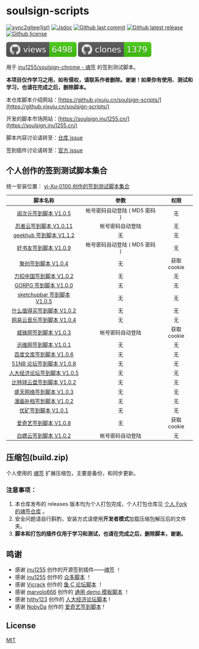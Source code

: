 # soulsign-scripts

[![sync2gitee(list)](<https://github.com/yi-Xu-0100/hub-mirror/workflows/sync2gitee(list)/badge.svg>)](https://github.com/yi-Xu-0100/hub-mirror)
[![Jsdoc](https://github.com/yi-Xu-0100/soulsign-scripts/workflows/Jsdoc/badge.svg)](https://github.com/yi-Xu-0100/soulsign-scripts/actions?query=workflow%3AJsdoc)
[![Github last commit](https://img.shields.io/github/last-commit/yi-Xu-0100/soulsign-scripts)](https://github.com/yi-Xu-0100/soulsign-scripts)
[![Github latest release](https://img.shields.io/github/v/release/yi-Xu-0100/soulsign-scripts)](https://github.com/yi-Xu-0100/soulsign-scripts/releases)
[![Github license](https://img.shields.io/github/license/yi-Xu-0100/soulsign-scripts)](./LICENSE)

[![views](https://raw.githubusercontent.com/yi-Xu-0100/traffic2badge/traffic/traffic-soulsign-scripts/views.svg)](https://github.com/yi-Xu-0100/traffic2badge/tree/traffic#-soulsign-scripts)
[![clones](https://raw.githubusercontent.com/yi-Xu-0100/traffic2badge/traffic/traffic-soulsign-scripts/clones.svg)](https://github.com/yi-Xu-0100/traffic2badge/tree/traffic#-soulsign-scripts)

用于 [inu1255/soulsign-chrome - 魂签](https://github.com/inu1255/soulsign-chrome) 的签到测试脚本。

**本项目仅作学习之用，如有侵权，请联系作者删除。谢谢！如果你有使用、测试和学习，也请在完成之后，删除脚本。**

本仓库脚本介绍网站：[https://github.yixuju.cn/soulsign-scripts/](https://github.yixuju.cn/soulsign-scripts/)

开发的脚本市场网站：[https://soulsign.inu1255.cn/](https://soulsign.inu1255.cn/)

脚本内容讨论请转至：[仓库 issue](https://github.com/yi-Xu-0100/soulsign-scripts/issues)

签到插件讨论请转至：[官方 issue](https://github.com/inu1255/soulsign-chrome/issues)

## 个人创作的签到测试脚本集合

统一安装位置： [yi-Xu-0100 创作的签到测试脚本集合](https://soulsign.inu1255.cn/?uid=1176)

|                                脚本名称                                |             参数              |    权限     |
| :--------------------------------------------------------------------: | :---------------------------: | :---------: |
|    [阅次元签到脚本 V1.0.5](https://soulsign.inu1255.cn/scripts/174)    | 帐号密码自动登陆 ( MD5 密码 ) |     无      |
|   [忍者云签到脚本 V1.0.11](https://soulsign.inu1255.cn/scripts/173)    |       帐号密码自动登陆        |     无      |
|   [geekhub 签到脚本 V1.1.2](https://soulsign.inu1255.cn/scripts/172)   |              无               |     无      |
|    [好书友签到脚本 V1.0.9](https://soulsign.inu1255.cn/scripts/185)    | 帐号密码自动登陆 ( MD5 密码 ) |     无      |
|     [聚创签到脚本 V1.0.4](https://soulsign.inu1255.cn/scripts/186)     |              无               | 获取 cookie |
|   [力扣中国签到脚本 V1.0.2](https://soulsign.inu1255.cn/scripts/191)   |              无               |     无      |
|    [GORPG 签到脚本 V1.0.0](https://soulsign.inu1255.cn/scripts/192)    |              无               |     无      |
| [sketchupbar 签到脚本 V1.0.5](https://soulsign.inu1255.cn/scripts/198) |              无               |     无      |
|  [什么值得买签到脚本 V1.0.2](https://soulsign.inu1255.cn/scripts/206)  |              无               |     无      |
|  [网易云音乐签到脚本 V1.0.4](https://soulsign.inu1255.cn/scripts/233)  |              无               |     无      |
|    [威锋网签到脚本 V1.0.3](https://soulsign.inu1255.cn/scripts/235)    |       帐号密码自动登陆        | 获取 cookie |
|    [迅维网签到脚本 V1.0.1](https://soulsign.inu1255.cn/scripts/238)    |              无               |     无      |
|   [百度文库签到脚本 V1.0.6](https://soulsign.inu1255.cn/scripts/191)   |              无               |     无      |
|  [51NB 论坛签到脚本 V1.0.8](https://soulsign.inu1255.cn/scripts/248)   |              无               |     无      |
| [人大经济论坛签到脚本 V1.0.5](https://soulsign.inu1255.cn/scripts/249) |              无               |     无      |
|  [比特球云盘签到脚本 V1.0.2](https://soulsign.inu1255.cn/scripts/251)  |              无               |     无      |
|   [盛天网络签到脚本 V1.0.3](https://soulsign.inu1255.cn/scripts/252)   |              无               |     无      |
|   [漫画补档签到脚本 V1.0.2](https://soulsign.inu1255.cn/scripts/266)   |              无               |     无      |
|     [优矿签到脚本 V1.0.1](https://soulsign.inu1255.cn/scripts/268)     |              无               |     无      |
|    [爱奇艺签到脚本 V1.0.8](https://soulsign.inu1255.cn/scripts/290)    |              无               | 获取 cookie |
|    [白嫖云签到脚本 V1.0.2](https://soulsign.inu1255.cn/scripts/293)    |       帐号密码自动登陆        |     无      |

## 压缩包(build.zip)

个人使用的 [魂签](https://github.com/inu1255/soulsign-chrome) 扩展压缩包，主要是备份，和同步更新。

### **注意事项：**

1. 本仓库发布的 releases 版本均为个人打包完成，个人打包仓库见 [个人 Fork 的魂签仓库](https://github.com/yi-Xu-0100/soulsign-chrome) 。
2. 安全问题请自行斟酌，安装方式请使用**开发者模式**加载压缩包解压后的文件夹。
3. **脚本和打包的插件仅用于学习和测试，也请在完成之后，删除脚本，谢谢。**

## 鸣谢

- 感谢 [inu1255](https://github.com/inu1255) 创作的开源签到插件——[魂签](https://github.com/inu1255/soulsign-chrome) ！
- 感谢 [inu1255](https://github.com/inu1255) 创作的 [众多脚本](https://soulsign.inu1255.cn/?uid=1035) ！
- 感谢 [Vicrack](https://github.com/ViCrack) 创作的 [鱼 C 论坛脚本](https://soulsign.inu1255.cn/scripts/167) ！
- 感谢 [marvolo666](https://github.com/marvolo666) 创作的 [通用 demo 模板脚本](https://github.com/inu1255/soulsign-chrome/blob/master/public/demos/ShadowSocksR.js) ！
- 感谢 [hithy123](https://github.com/hithy123) 创作的 [人大经济论坛脚本](https://soulsign.inu1255.cn/scripts/225) !
- 感谢 [NobyDa](https://github.com/NobyDa) 创作的 [爱奇艺签到脚本](https://github.com/NobyDa/Script/blob/42e6e1978fed46f531666d0db096b67858592fda/iQIYI-DailyBonus/iQIYI.js) !

## License

[MIT](./LICENSE)
